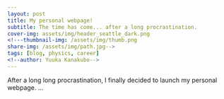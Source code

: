 ```yaml
---
layout: post
title: My personal webpage!
subtitle: The time has come... after a long procrastination.
cover-img: assets/img/header_seattle_dark.png
<!---thumbnail-img: /assets/img/thumb.png
share-img: /assets/img/path.jpg-->
tags: [blog, physics, career]
<!--author: Yuuka Kanakubo-->
---
```


After a long long procrastination, I finally decided to launch my personal webpage.
...

